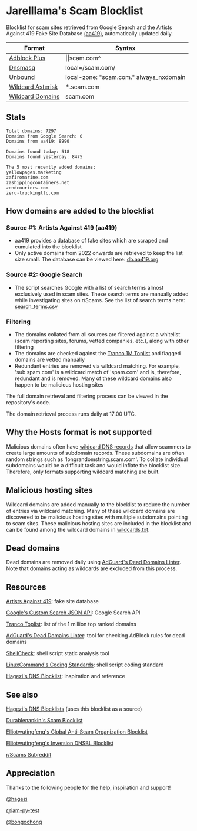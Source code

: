 # Jarelllama's Scam Blocklist

Blocklist for scam sites retrieved from Google Search and the Artists Against 419 Fake Site Database [(aa419)](https://db.aa419.org/fakebankslist.php), automatically updated daily.

| Format | Syntax |
| --- | --- |
| [Adblock Plus](https://raw.githubusercontent.com/jarelllama/Scam-Blocklist/main/lists/adblock/scams.txt) | \|\|scam.com^ |
| [Dnsmasq](https://raw.githubusercontent.com/jarelllama/Scam-Blocklist/main/lists/dnsmasq/scams.txt) | local=/scam.com/ |
| [Unbound](https://raw.githubusercontent.com/jarelllama/Scam-Blocklist/main/lists/unbound/scams.txt) | local-zone: "scam.com." always_nxdomain |
| [Wildcard Asterisk](https://raw.githubusercontent.com/jarelllama/Scam-Blocklist/main/lists/wildcard_asterisk/scams.txt) | \*.scam.com |
| [Wildcard Domains](https://raw.githubusercontent.com/jarelllama/Scam-Blocklist/main/lists/wildcard_domains/scams.txt) | scam.com |

## Stats

```
Total domains: 7297
Domains from Google Search: 0
Domains from aa419: 8990

Domains found today: 518
Domains found yesterday: 8475

The 5 most recently added domains:
yellowpages.marketing
zafiromarine.com
zashippingcontainers.net
zendcouriers.com
zeru-truckingllc.com
```

## How domains are added to the blocklist

### Source #1: Artists Against 419 (aa419)
- aa419 provides a database of fake sites which are scraped and cumulated into the blocklist
- Only active domains from 2022 onwards are retrieved to keep the list size small. The database can be viewed here: [db.aa419.org](https://db.aa419.org/fakebankslist.php)

### Source #2: Google Search
- The script searches Google with a list of search terms almost exclusively used in scam sites. These search terms are manually added while investigating sites on r/Scams. See the list of search terms here: [search_terms.csv](https://github.com/jarelllama/Scam-Blocklist/blob/main/config/search_terms.csv)

### Filtering
- The domains collated from all sources are filtered against a whitelist (scam reporting sites, forums, vetted companies, etc.), along with other filtering
- The domains are checked against the [Tranco 1M Toplist](https://tranco-list.eu/) and flagged domains are vetted manually
- Redundant entries are removed via wildcard matching. For example, 'sub.spam.com' is a wildcard match of 'spam.com' and is, therefore, redundant and is removed. Many of these wildcard domains also happen to be malicious hosting sites

The full domain retrieval and filtering process can be viewed in the repository's code.

The domain retrieval process runs daily at 17:00 UTC.

## Why the Hosts format is not supported

Malicious domains often have [wildcard DNS records](https://developers.cloudflare.com/dns/manage-dns-records/reference/wildcard-dns-records/) that allow scammers to create large amounts of subdomain records. These subdomains are often random strings such as 'longrandomstring.scam.com'. To collate individual subdomains would be a difficult task and would inflate the blocklist size. Therefore, only formats supporting wildcard matching are built.

## Malicious hosting sites

Wildcard domains are added manually to the blocklist to reduce the number of entries via wildcard matching. Many of these wildcard domains are discovered to be malicious hosting sites with multiple subdomains pointing to scam sites. These malicious hosting sites are included in the blocklist and can be found among the wildcard domains in [wildcards.txt](https://github.com/jarelllama/Scam-Blocklist/blob/main/data/wildcards.txt).

## Dead domains

Dead domains are removed daily using [AdGuard's Dead Domains Linter](https://github.com/AdguardTeam/DeadDomainsLinter). Note that domains acting as wildcards are excluded from this process.

## Resources

[Artists Against 419](https://db.aa419.org/fakebankslist.php): fake site database

[Google's Custom Search JSON API](https://developers.google.com/custom-search/v1/introduction): Google Search API

[Tranco Toplist](https://tranco-list.eu/): list of the 1 million top ranked domains

[AdGuard's Dead Domains Linter](https://github.com/AdguardTeam/DeadDomainsLinter): tool for checking AdBlock rules for dead domains

[ShellCheck](https://github.com/koalaman/shellcheck): shell script static analysis tool

[LinuxCommand's Coding Standards](https://linuxcommand.org/lc3_adv_standards.php): shell script coding standard

[Hagezi's DNS Blocklist](https://github.com/hagezi/dns-blocklists): inspiration and reference

## See also

[Hagezi's DNS Blocklists](https://github.com/hagezi/dns-blocklists) (uses this blocklist as a source)

[Durablenapkin's Scam Blocklist](https://github.com/durablenapkin/scamblocklist)

[Elliotwutingfeng's Global Anti-Scam Organization Blocklist](https://github.com/elliotwutingfeng/GlobalAntiScamOrg-blocklist)

[Elliotwutingfeng's Inversion DNSBL Blocklist](https://github.com/elliotwutingfeng/Inversion-DNSBL-Blocklists)

[r/Scams Subreddit](https://www.reddit.com/r/Scams)

## Appreciation

Thanks to the following people for the help, inspiration and support!

[@hagezi](https://github.com/hagezi)

[@iam-py-test](https://github.com/iam-py-test)

[@bongochong](https://github.com/bongochong)
